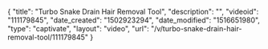 {
    "title": "Turbo Snake Drain Hair Removal Tool",
    "description": "",
    "videoid": "111179845",
    "date_created": "1502923294",
    "date_modified": "1516651980",
    "type": "captivate",
    "layout": "video",
    "url": "\/v\/turbo-snake-drain-hair-removal-tool\/111179845"
}